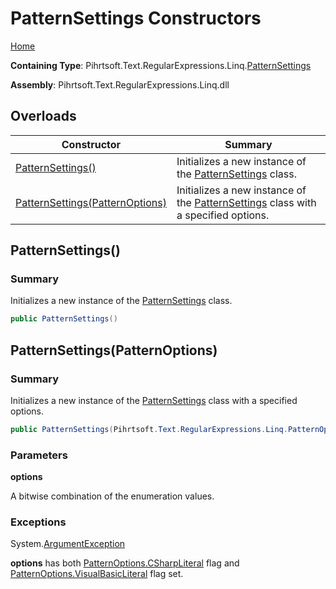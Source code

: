 # PatternSettings Constructors

[Home](../../../../../../README.md)

**Containing Type**: Pihrtsoft\.Text\.RegularExpressions\.Linq\.[PatternSettings](../README.md)

**Assembly**: Pihrtsoft\.Text\.RegularExpressions\.Linq\.dll

## Overloads

| Constructor | Summary |
| ----------- | ------- |
| [PatternSettings()](#Pihrtsoft_Text_RegularExpressions_Linq_PatternSettings__ctor) | Initializes a new instance of the [PatternSettings](../README.md) class\. |
| [PatternSettings(PatternOptions)](#Pihrtsoft_Text_RegularExpressions_Linq_PatternSettings__ctor_Pihrtsoft_Text_RegularExpressions_Linq_PatternOptions_) | Initializes a new instance of the [PatternSettings](../README.md) class with a specified options\. |

## PatternSettings\(\) <a name="Pihrtsoft_Text_RegularExpressions_Linq_PatternSettings__ctor"></a>

### Summary

Initializes a new instance of the [PatternSettings](../README.md) class\.

```csharp
public PatternSettings()
```

## PatternSettings\(PatternOptions\) <a name="Pihrtsoft_Text_RegularExpressions_Linq_PatternSettings__ctor_Pihrtsoft_Text_RegularExpressions_Linq_PatternOptions_"></a>

### Summary

Initializes a new instance of the [PatternSettings](../README.md) class with a specified options\.

```csharp
public PatternSettings(Pihrtsoft.Text.RegularExpressions.Linq.PatternOptions options)
```

### Parameters

**options**

A bitwise combination of the enumeration values\.

### Exceptions

System\.[ArgumentException](https://docs.microsoft.com/en-us/dotnet/api/system.argumentexception)

**options** has both [PatternOptions.CSharpLiteral](../../PatternOptions/CSharpLiteral/README.md) flag and [PatternOptions.VisualBasicLiteral](../../PatternOptions/VisualBasicLiteral/README.md) flag set\.

